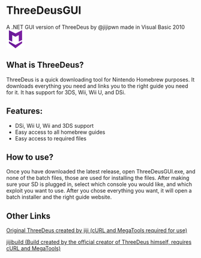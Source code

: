 # ThreeDeusGUI
A .NET GUI version of ThreeDeus by @jijipwn made in Visual Basic 2010
![alt text](https://github.com/adam-p/markdown-here/raw/master/src/common/images/icon48.png "Image of UI")
## What is ThreeDeus?
ThreeDeus is a quick downloading tool for Nintendo Homebrew purposes. It downloads everything you need and links you to the right guide you need for it. It has support for 3DS, Wii, Wii U, and DSi.
## Features:
* DSi, Wii U, Wii and 3DS support
* Easy access to all homebrew guides
* Easy access to required files
## How to use?
Once you have downloaded the latest release, open ThreeDeusGUI.exe, and none of the batch files, those are used for installing the files. After making sure your SD is plugged in, select which console you would like, and which exploit you want to use. After you chose everything you want, it will open a batch installer and the right guide website.
## Other Links
[Original ThreeDeus created by jiji (cURL and MegaTools required for use)](https://github.com/jijipwn/ThreeDeus/)

[jijibuild (Build created by the official creator of ThreeDeus himself, requires cURL and MegaTools)](https://github.com/jijipwn/ThreeDeus/)
